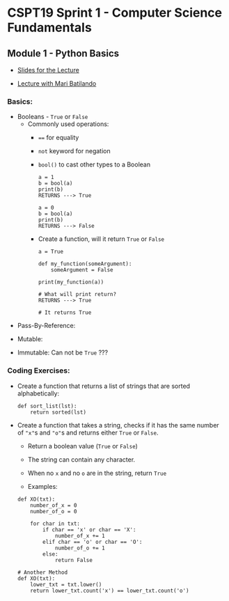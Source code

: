 # CSPT19 Sprint 1 - Computer Science Fundamentals 

## Module 1 - Python Basics

* [Slides for the Lecture](https://docs.google.com/presentation/d/1DvNMZRgjrPGl1HILwWUsNMedGASS0Wu-qLBv-Uxy2dM/edit#slide=id.gaa30d91d4b_0_139)

* [Lecture with Mari Batilando]()

### Basics:

* Booleans - `True` or `False`
    * Commonly used operations:
        * `==` for equality
        * `not` keyword for negation
        * `bool()` to cast other types to a Boolean
            ```
            a = 1
            b = bool(a)
            print(b)
            RETURNS ---> True
            
            a = 0
            b = bool(a)
            print(b)
            RETURNS ---> False
            ```
          
        * Create a function, will it return `True` or `False`
            ```
            a = True
            
            def my_function(someArgument):
                someArgument = False
          
            print(my_function(a))
            
            # What will print return?
            RETURNS ---> True
            
            # It returns True
            ```

- Pass-By-Reference: 

- Mutable: 

- Immutable: Can not be `True` ???



### Coding Exercises:

* Create a function that returns a list of strings that are sorted alphabetically:
    ```
    def sort_list(lst):
        return sorted(lst)
    ```
  
* Create a function that takes a string, checks if it has the same number of `"x"`s and `"o"`s and returns either `True` or `False`.
    * Return a boolean value (`True` or `False`)
    * The string can contain any character.
    * When no `x` and no `o` are in the string, return `True`
    
    * Examples:
    
    ```
    def XO(txt):
        number_of_x = 0
        number_of_o = 0
  
        for char in txt:
            if char == 'x' or char == 'X':
                number_of_x += 1
            elif char == 'o' or char == 'O':
                number_of_o += 1
            else:
                return False
  
    # Another Method
    def XO(txt):
        lower_txt = txt.lower()
        return lower_txt.count('x') == lower_txt.count('o')
    ```